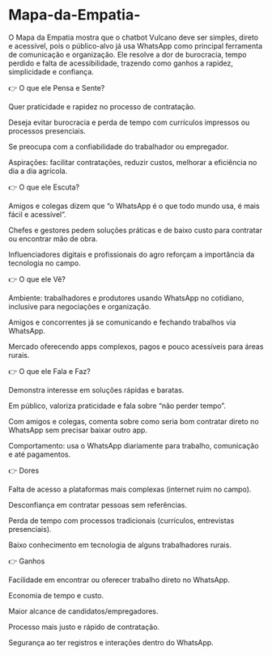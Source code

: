 # Mapa-da-Empatia-

O Mapa da Empatia mostra que o chatbot Vulcano deve ser simples, direto e acessível, pois o público-alvo já usa WhatsApp como principal ferramenta de comunicação e organização. Ele resolve a dor de burocracia, tempo perdido e falta de acessibilidade, trazendo como ganhos a rapidez, simplicidade e confiança.

👉 O que ele Pensa e Sente?

Quer praticidade e rapidez no processo de contratação.

Deseja evitar burocracia e perda de tempo com currículos impressos ou processos presenciais.

Se preocupa com a confiabilidade do trabalhador ou empregador.

Aspirações: facilitar contratações, reduzir custos, melhorar a eficiência no dia a dia agrícola.

👉 O que ele Escuta?

Amigos e colegas dizem que “o WhatsApp é o que todo mundo usa, é mais fácil e acessível”.

Chefes e gestores pedem soluções práticas e de baixo custo para contratar ou encontrar mão de obra.

Influenciadores digitais e profissionais do agro reforçam a importância da tecnologia no campo.

👉 O que ele Vê?

Ambiente: trabalhadores e produtores usando WhatsApp no cotidiano, inclusive para negociações e organização.

Amigos e concorrentes já se comunicando e fechando trabalhos via WhatsApp.

Mercado oferecendo apps complexos, pagos e pouco acessíveis para áreas rurais.

👉 O que ele Fala e Faz?

Demonstra interesse em soluções rápidas e baratas.

Em público, valoriza praticidade e fala sobre “não perder tempo”.

Com amigos e colegas, comenta sobre como seria bom contratar direto no WhatsApp sem precisar baixar outro app.

Comportamento: usa o WhatsApp diariamente para trabalho, comunicação e até pagamentos.

👉 Dores

Falta de acesso a plataformas mais complexas (internet ruim no campo).

Desconfiança em contratar pessoas sem referências.

Perda de tempo com processos tradicionais (currículos, entrevistas presenciais).

Baixo conhecimento em tecnologia de alguns trabalhadores rurais.

👉 Ganhos

Facilidade em encontrar ou oferecer trabalho direto no WhatsApp.

Economia de tempo e custo.

Maior alcance de candidatos/empregadores.

Processo mais justo e rápido de contratação.

Segurança ao ter registros e interações dentro do WhatsApp.

